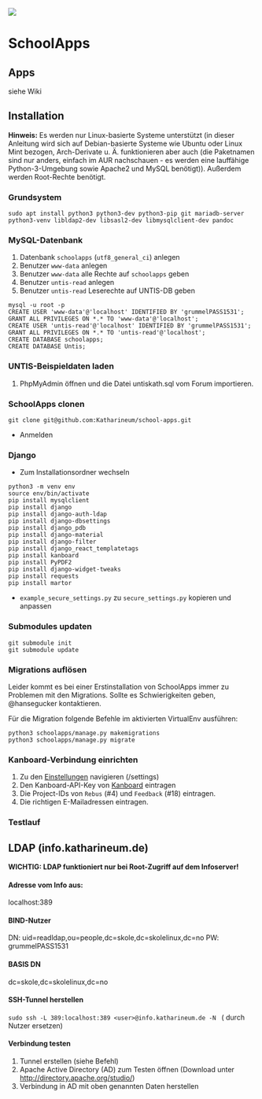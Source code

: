 ![](https://katharineum-zu-luebeck.de/wp-content/uploads/2017/05/Logo_aktuell_2-2.png)
# SchoolApps
## Apps
siehe Wiki
## Installation
**Hinweis:** Es werden nur Linux-basierte Systeme unterstützt (in dieser Anleitung wird sich auf Debian-basierte Systeme wie Ubuntu oder Linux Mint bezogen, Arch-Derivate u. Ä. funktionieren aber auch (die Paketnamen sind nur anders, einfach im AUR nachschauen - es werden eine lauffähige Python-3-Umgebung sowie Apache2 und MySQL benötigt)). Außerdem werden Root-Rechte benötigt.

### Grundsystem
```
sudo apt install python3 python3-dev python3-pip git mariadb-server python3-venv libldap2-dev libsasl2-dev libmysqlclient-dev pandoc
```

### MySQL-Datenbank
1. Datenbank `schoolapps` (`utf8_general_ci`) anlegen
2. Benutzer `www-data` anlegen
3. Benutzer `www-data` alle Rechte auf `schoolapps` geben
4. Benutzer `untis-read` anlegen
5. Benutzer `untis-read` Leserechte auf UNTIS-DB geben
```
mysql -u root -p
CREATE USER 'www-data'@'localhost' IDENTIFIED BY 'grummelPASS1531';
GRANT ALL PRIVILEGES ON *.* TO 'www-data'@'localhost';
CREATE USER 'untis-read'@'localhost' IDENTIFIED BY 'grummelPASS1531';
GRANT ALL PRIVILEGES ON *.* TO 'untis-read'@'localhost';
CREATE DATABASE schoolapps;
CREATE DATABASE Untis;
```

### UNTIS-Beispieldaten laden
1. PhpMyAdmin öffnen und die Datei untiskath.sql vom Forum importieren.

### SchoolApps clonen
```
git clone git@github.com:Katharineum/school-apps.git
```
- Anmelden

### Django
- Zum Installationsordner wechseln
```
python3 -m venv env
source env/bin/activate
pip install mysqlclient
pip install django
pip install django-auth-ldap
pip install django-dbsettings
pip install django_pdb
pip install django-material
pip install django-filter
pip install django_react_templatetags
pip install kanboard
pip install PyPDF2
pip install django-widget-tweaks
pip install requests
pip install martor
```
- `example_secure_settings.py` zu `secure_settings.py` kopieren und anpassen

### Submodules updaten
```
git submodule init
git submodule update
```

### Migrations auflösen
Leider kommt es bei einer Erstinstallation von SchoolApps immer zu Problemen mit den Migrations. Sollte es Schwierigkeiten geben, @hansegucker kontaktieren.

Für die Migration folgende Befehle im aktivierten VirtualEnv ausführen:
```
python3 schoolapps/manage.py makemigrations
python3 schoolapps/manage.py migrate
```

### Kanboard-Verbindung einrichten
1. Zu den [Einstellungen](http://localhost:8000/settings) navigieren (/settings)
2. Den Kanboard-API-Key von [Kanboard](https://kanboard.katharineum.de/?controller=ConfigController&action) eintragen
3. Die Project-IDs von ``Rebus`` (#4) und ``Feedback`` (#18) eintragen.
4. Die richtigen E-Mailadressen eintragen.

### Testlauf

## LDAP (info.katharineum.de)

**WICHTIG: LDAP funktioniert nur bei Root-Zugriff auf dem Infoserver!**

#### Adresse vom Info aus:
localhost:389

#### BIND-Nutzer
DN: uid=readldap,ou=people,dc=skole,dc=skolelinux,dc=no
PW: grummelPASS1531

#### BASIS DN
dc=skole,dc=skolelinux,dc=no

#### SSH-Tunnel herstellen
```sudo ssh -L 389:localhost:389 <user>@info.katharineum.de -N ```
	(<user> durch Nutzer ersetzen)

#### Verbindung testen
1. Tunnel erstellen (siehe Befehl)
2. Apache Active Directory (AD) zum Testen öffnen (Download unter http://directory.apache.org/studio/)
3. Verbindung in AD mit oben genannten Daten herstellen





